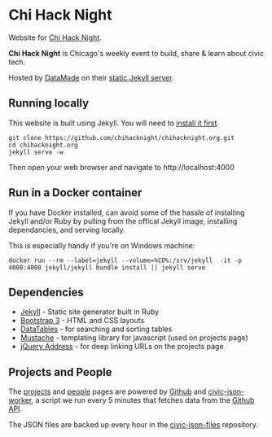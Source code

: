 # Chi Hack Night

Website for [Chi Hack Night](http://chihacknight.org/).

**Chi Hack Night** is Chicago's weekly event to build, share & learn about civic tech.

Hosted by [DataMade](https://datamade.us/) on their [static Jekyll server](https://github.com/datamade/jekyll-hook).

## Running locally

This website is built using Jekyll. You will need to [install it first](http://jekyllrb.com/docs/installation/).

```console
git clone https://github.com/chihacknight/chihacknight.org.git
cd chihacknight.org
jekyll serve -w
```

Then open your web browser and navigate to http://localhost:4000

## Run in a Docker container

If you have Docker installed, can avoid some of the hassle of installing Jekyll and/or Ruby by pulling from the offical Jekyll image, installing dependancies, and serving locally. 

This is especially handy if you're on Windows machine:

```
docker run --rm --label=jekyll --volume=%CD%:/srv/jekyll  -it -p 4000:4000 jekyll/jekyll bundle install || jekyll serve
```
## Dependencies

* [Jekyll](http://jekyllrb.com/) - Static site generator built in Ruby
* [Bootstrap 3](http://getbootstrap.com) - HTML and CSS layouts
* [DataTables](http://datatables.net) - for searching and sorting tables
* [Mustache](http://github.com/janl/mustache.js) - templating library for javascript (used on projects page)
* [jQuery Address](http://github.com/asual/jquery-address) - for deep linking URLs on the projects page

## Projects and People

The [projects](http://chihacknight.org/open-source-projects.html) and [people](http://chihacknight.org/open-source-people.html) pages are powered by [Github](https://github.com/) and [civic-json-worker](https://github.com/open-city/civic-json-worker), 
a script we run every 5 minutes that fetches data from the [Github API](http://developer.github.com/). 

The JSON files are backed up every hour in the [civic-json-files](https://github.com/open-city/civic-json-files) repository.
